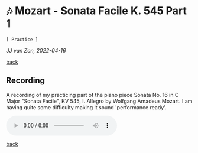 🎶 Mozart - Sonata Facile K. 545 Part 1 
=======================================

`[ Practice ]`

*JJ van Zon, 2022-04-16*

[back](../README.md)

Recording
---------

A recording of my practicing part of the piano piece Sonata No. 16 in C Major "Sonata Facile", KV 545, I. Allegro by Wolfgang Amadeus Mozart. I am having quite some difficulty making it sound 'performance ready'.

<audio controls autoplay>
  <source src="mozart-sonata-facile-part-1-2nd-half-recording-320kbps.mp3" type="audio/mpeg">
  Your browser does not support the audio element. <a href="mozart-sonata-facile-part-1-2nd-half-recording-320kbps.mp3" download>Download file</a>
</audio>

[back](../README.md)